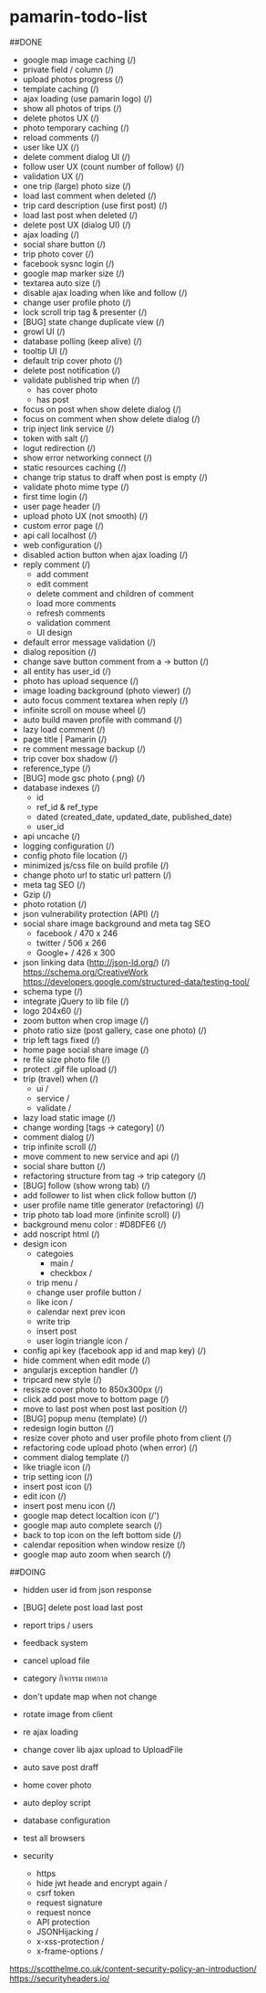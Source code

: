 # pamarin-todo-list

##DONE
- google map image caching                                                  (/)
- private field / column                                                           (/)
- upload photos progress                                                         (/)
- template caching                                                                    (/)
- ajax loading (use pamarin logo)                                        (/)
- show all photos of trips                                                       (/)
- delete photos UX                                            (/)
- photo temporary caching                                                     (/)
- reload comments                                           (/)
- user like UX                                                                                                     (/)
- delete comment dialog UI                                 (/)
- follow user UX (count number of follow)              (/)   
- validation UX                                               (/)
- one trip (large) photo size                                (/) 
- load last comment when deleted                       (/) 
- trip card description (use first post)                  (/)
- load last post when deleted                             (/)
- delete post UX (dialog UI)                               (/)
- ajax loading                                                (/)
- social share button                                        (/)
- trip photo cover                                           (/)
- facebook sysnc login                                      (/)                                                         
- google map marker size                                  (/)    
- textarea auto size                                         (/)
- disable ajax loading when like and follow            (/)   
- change user profile photo                               (/)
- lock scroll trip tag & presenter                        (/)
- [BUG] state change duplicate view                    (/)
- growl UI                                                    (/)
- database polling (keep alive)                            (/)
- tooltip UI                                                    (/)
- default trip cover photo                                 (/)
- delete post notification                                  (/) 
- validate published trip when                           (/)                                                                   
    - has cover photo
    - has post
- focus on post when show delete dialog               (/)   
- focus on comment when show delete dialog        (/)
- trip inject link service                                   (/)
- token with salt                                            (/) 
- logut redirection                                          (/)
- show error networking connect                       (/)
- static resources caching                                 (/) 
- change trip status to draff when post is empty   (/)
- validate photo mime type                              (/)
- first time login                                                 (/)
- user page header                                         (/)
- upload photo UX (not smooth)                        (/) 
- custom error page                                       (/)
- api call localhost                                         (/)  
- web configuration                                        (/) 
- disabled action button when ajax loading          (/)
- reply comment                                           (/)
   - add comment     
   - edit comment     
   - delete comment and children of comment   
   - load more comments  
   - refresh comments  
   - validation comment 
   - UI design 
- default error message validation                      (/)
- dialog reposition                                          (/)
- change save button comment from a -> button   (/) 
- all entity has user_id                                     (/)
- photo has upload sequence                              (/)
- image loading background (photo viewer)           (/)
- auto focus comment textarea when reply           (/)
- infinite scroll on mouse wheel                          (/)
- auto build maven profile with command            (/)
- lazy load comment                                       (/)
- page title | Pamarin                                     (/)
- re comment message backup                          (/)
- trip cover box shadow                                   (/)
- reference_type                                             (/)   
- [BUG] mode gsc photo (.png)                          (/)  
- database indexes                                          (/)
   - id
   - ref_id & ref_type
   - dated (created_date, updated_date, published_date)
   - user_id
- api uncache                                               (/)
- logging configuration                                    (/) 
- config photo file location                               (/)
- minimized js/css file on build profile                 (/) 
- change photo url to static url pattern               (/) 
- meta tag SEO                                             (/)
- Gzip                                                         (/)
- photo rotation                                            (/)
- json vulnerability protection (API)                    (/)     
- social share image background and meta tag SEO
    - facebook / 470 x 246
    - twitter / 506 x 266
    - Google+ / 426 x 300
- json linking data (http://json-ld.org/)              (/)                     https://schema.org/CreativeWork
https://developers.google.com/structured-data/testing-tool/
- schema type                                              (/)
- integrate jQuery to lib file                             (/)
- logo 204x60                                              (/) 
- zoom button when crop image                        (/)
-  photo ratio size (post gallery, case one photo)     (/)
- trip left tags fixed                                        (/) 
- home page social share image                         (/) 
- re file size photo file                                     (/)
- protect .gif file upload                                   (/)
- trip (travel) when                                        (/)
   - ui / 
   - service /
   - validate / 
- lazy load static image                                   (/)
- change wording [tags -> category]                   (/)
 - comment dialog                                         (/)
- trip infinite scroll                                        (/)
- move comment to new service and api              (/)
- social share button                                       (/) 
- refactoring structure from tag -> trip category   (/) 
- [BUG] follow (show wrong tab)                        (/) 
- add follower to list when click follow button       (/) 
- user profile name title generator (refactoring)     (/)
- trip photo tab load more (infinite scroll)            (/)
- background menu color : #D8DFE6                  (/) 
- add noscript html                                        (/)
- design icon
    - categoies
        - main / 
        - checkbox /
    - trip menu / 
    - change user profile button /
    - like icon / 
    - calendar next prev icon
    - write trip
    - insert post
    - user login triangle icon /
- config api key (facebook app id and map key)      (/)
- hide comment when edit mode                        (/)
- angularjs exception handler                            (/)
- tripcard new style                                        (/)
- resisze cover photo to 850x300px                    (/)
- click add post move to bottom page                  (/)
- move to last post when post last position           (/)
- [BUG] popup menu (template)                        (/) 
- redesign login button                                    (/)
- resize cover photo and user profile photo 
   from client                                                (/)
- refactoring code upload photo (when error)        (/)
- comment dialog template                              (/)
- like triagle icon                                           (/)  
-  trip setting icon                                         (/)
- insert post icon                                           (/) 
- edit icon                                                    (/)
- insert post menu icon                                   (/)
- google map detect localtion icon                      (/')
- google map auto complete search                     (/)  
- back to top icon on the left bottom side             (/)
- calendar reposition when window resize             (/)         
- google map auto zoom when search                  (/)

##DOING
- hidden user id from json response
- [BUG] delete post load last post 
- report trips / users
- feedback system
- cancel upload file 
- category กิจกรรม เทศกาล
- don't update map when not change
- rotate image from client
- re ajax loading
- change cover lib ajax upload to UploadFile
- auto save post draff

- home cover photo
- auto deploy script
- database configuration
- test all browsers
- security 
    - https
    - hide jwt heade and encrypt again / 
    - csrf token
    - request signature
    - request nonce
    - API protection 
    - JSONHijacking / 
    - x-xss-protection /
    - x-frame-options   /

https://scotthelme.co.uk/content-security-policy-an-introduction/
https://securityheaders.io/
